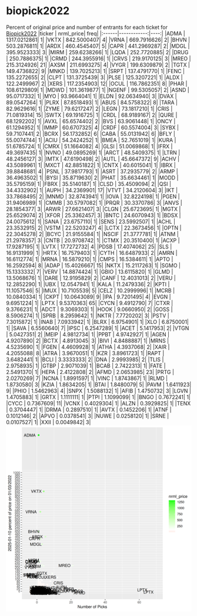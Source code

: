 # biopick2022
Percent of original price and number of entrants for each ticket for [Biopick2022](https://twitter.com/hashtag/Biopick2022)
|ticker |   nrml_price| freq|
|:------|------------:|----:|
|ADMA   | 1317.0212861|    1|
|VKTX   |  842.5000407|    4|
|VRNA   |  669.7916626|    2|
|BHVN   |  503.2876811|    1|
|ARDX   |  460.4545407|    5|
|CAPR   |  441.2969287|    2|
|MDGL   |  395.9523333|    3|
|MIRM   |  259.6238266|    1|
|LQDA   |  252.7720885|    2|
|DRUG   |  250.7886375|    1|
|CRMD   |  244.3955916|    1|
|CRVS   |  219.9170125|    3|
|MREO   |  215.3124926|   21|
|AXSM   |  211.6993275|    4|
|VYGR   |  199.6309879|    2|
|TGTX   |  149.4736822|    9|
|MNKD   |  139.7025213|    1|
|SRPT   |  137.4791770|    1|
|FENC   |  135.2272655|    2|
|CLPT   |  131.3725439|    3|
|PLSE   |  125.3207221|    1|
|ALDX   |  122.2499967|    2|
|XERS   |  117.2354903|   12|
|OCUL   |  116.7862351|    8|
|PHAR   |  108.6129809|    1|
|MDWD   |  101.3619877|    1|
|NGENF  |   99.5305057|    2|
|ASND   |   95.0717332|    1|
|MYO    |   93.9664041|    1|
|ELDN   |   92.0634940|    3|
|DVAX   |   89.0547264|    1|
|PLRX   |   87.8518493|    1|
|ABUS   |   84.5758322|    8|
|TARA   |   82.9629616|    1|
|ZYME   |   79.6217247|    2|
|LEGN   |   73.1817210|    1|
|CRIS   |   71.0819314|   15|
|SWTX   |   69.1916725|    1|
|CRDL   |   68.9189167|    2|
|QURE   |   68.1292202|    1|
|AVXL   |   65.6574402|    2|
|BVS    |   63.9061448|    1|
|ONCY   |   61.1294952|    1|
|IMMP   |   60.6707325|    4|
|CRDF   |   60.5574004|    3|
|SYBX   |   59.7107441|    2|
|BCRX   |   56.1732852|    6|
|CABA   |   55.0131942|    6|
|BFLY   |   55.0074744|    1|
|ACIU   |   54.2424252|    1|
|BMEA   |   52.7651019|    1|
|KURA   |   51.6785724|    1|
|CMRX   |   51.1664082|    4|
|GLSI   |   51.0069868|    1|
|IFRX   |   49.3697435|    1|
|NVNO   |   49.0895269|    1|
|ARCT   |   48.5409375|    1|
|LTRN   |   48.2456127|    3|
|IMTX   |   47.6190498|    2|
|AUTL   |   45.6647372|    9|
|ACHV   |   43.5089961|    1|
|MXCT   |   42.8851822|    1|
|CNTX   |   40.6015041|    1|
|IBRX   |   39.8848681|    4|
|PSNL   |   37.9817793|    1|
|ASRT   |   37.2935779|    2|
|ARMP   |   36.4963502|    1|
|BYSI   |   35.8719630|    2|
|PHAT   |   35.6634461|    1|
|MODD   |   35.5795159|    1|
|FBRX   |   35.5140187|    1|
|CLSD   |   35.4509094|    2|
|QSI    |   34.4332902|    1|
|AUPH   |   34.2369901|   17|
|VTVT   |   34.2120604|    3|
|IKT    |   33.7868495|    2|
|MNMD   |   32.8743941|    1|
|IOVA   |   32.8224198|    1|
|PGEN   |   31.9406989|    1|
|CMMB   |   30.5797082|    1|
|PRQR   |   30.3370786|    3|
|ANVS   |   28.1854377|    3|
|ARWR   |   27.6621407|    3|
|CLGN   |   25.6723695|    1|
|MGTX   |   25.6529074|    2|
|XFOR   |   25.3362457|    3|
|BNTC   |   24.6070943|    1|
|BDSX   |   24.0075612|    1|
|SANA   |   23.6757110|    1|
|SENS   |   23.5992507|    1|
|ACHL   |   23.3532915|    2|
|VSTM   |   22.5203247|    4|
|LCTX   |   22.3673456|    1|
|OPTN   |   22.3045278|    2|
|BCYC   |   21.9155584|    1|
|NSCIF  |   21.3777781|    1|
|ATNM   |   21.2978357|    3|
|CNTB   |   20.9708742|    1|
|CTMX   |   20.3510400|    1|
|ACXP   |   17.9287195|    1|
|LVTX   |   17.7272732|    4|
|PDSB   |   17.4074062|   25|
|SLS    |   16.9131999|    1|
|HRTX   |   16.7579403|    1|
|CYTH   |   16.6487933|    2|
|AMRN   |   16.6112774|    1|
|MRNA   |   16.5879210|    1|
|CMPS   |   16.5384611|    1|
|APTO   |   16.2592594|    8|
|ADAP   |   15.4026667|   15|
|NKTX   |   15.2117263|    1|
|SGMO   |   15.1333332|    7|
|VERV   |   14.8874424|    1|
|GBIO   |   13.6115820|    1|
|GLMD   |   13.5068676|    1|
|DARE   |   12.9195829|    2|
|CANF   |   12.4031013|    2|
|VERU   |   12.2852290|    1|
|UBX    |   12.0547941|    1|
|KALA   |   11.2479336|    2|
|KPTI   |   11.1057546|    5|
|IMUX   |   10.7105539|    5|
|CELZ   |   10.2999996|    1|
|MCRB   |   10.0840334|    1|
|CKPT   |   10.0643089|    9|
|IPA    |    9.7201495|    4|
|EVGN   |    9.6951224|    1|
|LPTX   |    9.5370363|   65|
|CYCN   |    9.4912790|    7|
|CTXR   |    9.3766231|    1|
|ADCT   |    9.3069303|    1|
|HOOK   |    9.0660950|    2|
|GOSS   |    8.5906274|    1|
|SPRB   |    8.2959642|    1|
|NKTR   |    7.7720202|    3|
|PSTV   |    7.3015872|    1|
|INAB   |    7.0933942|    1|
|BLRX   |    6.9754901|    1|
|XLO    |    6.8750001|    1|
|SAVA   |    6.5560640|    7|
|IPSC   |    6.2547289|    1|
|ACET   |    5.1417953|    2|
|VTGN   |    5.0427351|    2|
|MEIP   |    4.9812734|    1|
|PPBT   |    4.9742927|    1|
|AGEN   |    4.9207890|    2|
|BCTX   |    4.8913045|    3|
|BIVI   |    4.8488887|    1|
|MRNS   |    4.5235690|    1|
|FGEN   |    4.4609928|    1|
|ATHA   |    4.3937068|    2|
|XAIR   |    4.2055088|    8|
|ATRA   |    3.9670051|    1|
|KZR    |    3.8961723|    1|
|RAPT   |    3.6482441|    1|
|BCLI   |    3.3333333|    2|
|DNA    |    2.9993985|    2|
|TLIS   |    2.9758935|    1|
|GTBP   |    2.9071039|    1|
|BCAB   |    2.7422313|    1|
|FATE   |    2.5491370|    1|
|HEPA   |    2.4122808|    2|
|AFMD   |    2.0653985|   23|
|PRTG   |    2.0270269|    7|
|NCNA   |    1.8991597|    1|
|VINC   |    1.8743867|    1|
|RLMD   |    1.8730580|    3|
|KZIA   |    1.8634205|    1|
|BTAI   |    1.8480079|    5|
|PAVM   |    1.6411923|    9|
|PHIO   |    1.5462963|    4|
|SNPX   |    1.5088132|    1|
|AFIB   |    1.4750732|    3|
|LGVN   |    1.4705883|    1|
|GRTX   |    1.1111111|    1|
|PTPI   |    1.1099099|    1|
|BNGO   |    0.7672241|    1|
|CYCC   |    0.7367609|   11|
|VCNX   |    0.4029304|    1|
|ALZN   |    0.3929825|    1|
|TENX   |    0.3704447|    1|
|DRMA   |    0.2897510|    1|
|AVTX   |    0.1452206|    1|
|ATNF   |    0.1012146|    2|
|APVO   |    0.0378541|    3|
|NUWE   |    0.0258120|    1|
|SRNE   |    0.0107527|    1|
|XXII   |    0.0049842|    3|
![retvspicks](biopicks.png?raw=true)
